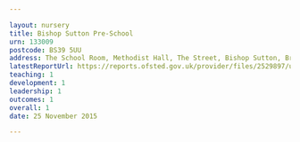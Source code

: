 ```yaml
---

layout: nursery
title: Bishop Sutton Pre-School
urn: 133009
postcode: BS39 5UU
address: The School Room, Methodist Hall, The Street, Bishop Sutton, Bristol, Avon, BS39 5UU
latestReportUrl: https://reports.ofsted.gov.uk/provider/files/2529897/urn/133009.pdf
teaching: 1
development: 1
leadership: 1
outcomes: 1
overall: 1
date: 25 November 2015

---
```


